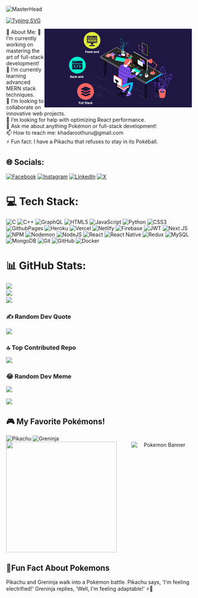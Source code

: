 
![MasterHead](https://user-images.githubusercontent.com/90236635/232446433-d5540fa2-fe28-4bb8-b929-cdb51fe61336.gif)


[![Typing SVG](https://readme-typing-svg.herokuapp.com?font=Lato&size=22&color=016EEA&size=24&center=true&lines=Hi+there+%F0%9F%91%8B%2C++I'am+khadar+oothuru;Welcome+to+my+Profile!;I'am+a+Full+stack+JavaScript+developer;I+enjoy+learning+new+things)](https://git.io/typing-svg)


<img align="right" alt="Coding" width="400" src="https://raw.githubusercontent.com/majdimokhtar/github-images/main/rightimagemajdigithub.gif?token=GHSAT0AAAAAABUZ7SAQ6CWAJ3EWM7P3WSBUY3GNLNQ">
💫 About Me:
🔭 I’m currently working on mastering the art of full-stack development!<br>🌱 I’m currently learning advanced MERN stack techniques.<br>👯 I’m looking to collaborate on innovative web projects.<br>🤔 I’m looking for help with optimizing React performance.<br>💬 Ask me about anything Pokémon or full-stack development!<br>📫 How to reach me: khadaroothuru@gmail.com<br>⚡ Fun fact: I have a Pikachu that refuses to stay in its Pokéball.



## 🌐 Socials:
[![Facebook](https://img.shields.io/badge/Facebook-%231877F2.svg?logo=Facebook&logoColor=white)](https://facebook.com/jhhhhhhhhhh) [![Instagram](https://img.shields.io/badge/Instagram-%23E4405F.svg?logo=Instagram&logoColor=white)](https://instagram.com/bj) [![LinkedIn](https://img.shields.io/badge/LinkedIn-%230077B5.svg?logo=linkedin&logoColor=white)](https://linkedin.com/in/khadar-oothuru-bb36882ab/) [![X](https://img.shields.io/badge/X-black.svg?logo=X&logoColor=white)](https://x.com/KhadarOothru) 

# 💻 Tech Stack:
![C](https://img.shields.io/badge/c-%2300599C.svg?style=for-the-badge&logo=c&logoColor=white) ![C++](https://img.shields.io/badge/c++-%2300599C.svg?style=for-the-badge&logo=c%2B%2B&logoColor=white) ![GraphQL](https://img.shields.io/badge/-GraphQL-E10098?style=for-the-badge&logo=graphql&logoColor=white) ![HTML5](https://img.shields.io/badge/html5-%23E34F26.svg?style=for-the-badge&logo=html5&logoColor=white) ![JavaScript](https://img.shields.io/badge/javascript-%23323330.svg?style=for-the-badge&logo=javascript&logoColor=%23F7DF1E) ![Python](https://img.shields.io/badge/python-3670A0?style=for-the-badge&logo=python&logoColor=ffdd54) ![CSS3](https://img.shields.io/badge/css3-%231572B6.svg?style=for-the-badge&logo=css3&logoColor=white) ![GithubPages](https://img.shields.io/badge/github%20pages-121013?style=for-the-badge&logo=github&logoColor=white) ![Heroku](https://img.shields.io/badge/heroku-%23430098.svg?style=for-the-badge&logo=heroku&logoColor=white) ![Vercel](https://img.shields.io/badge/vercel-%23000000.svg?style=for-the-badge&logo=vercel&logoColor=white) ![Netlify](https://img.shields.io/badge/netlify-%23000000.svg?style=for-the-badge&logo=netlify&logoColor=#00C7B7) ![Firebase](https://img.shields.io/badge/firebase-%23039BE5.svg?style=for-the-badge&logo=firebase) ![JWT](https://img.shields.io/badge/JWT-black?style=for-the-badge&logo=JSON%20web%20tokens) ![Next JS](https://img.shields.io/badge/Next-black?style=for-the-badge&logo=next.js&logoColor=white) ![NPM](https://img.shields.io/badge/NPM-%23CB3837.svg?style=for-the-badge&logo=npm&logoColor=white) ![Nodemon](https://img.shields.io/badge/NODEMON-%23323330.svg?style=for-the-badge&logo=nodemon&logoColor=%BBDEAD) ![NodeJS](https://img.shields.io/badge/node.js-6DA55F?style=for-the-badge&logo=node.js&logoColor=white) ![React](https://img.shields.io/badge/react-%2320232a.svg?style=for-the-badge&logo=react&logoColor=%2361DAFB) ![React Native](https://img.shields.io/badge/react_native-%2320232a.svg?style=for-the-badge&logo=react&logoColor=%2361DAFB) ![Redux](https://img.shields.io/badge/redux-%23593d88.svg?style=for-the-badge&logo=redux&logoColor=white) ![MySQL](https://img.shields.io/badge/mysql-4479A1.svg?style=for-the-badge&logo=mysql&logoColor=white) ![MongoDB](https://img.shields.io/badge/MongoDB-%234ea94b.svg?style=for-the-badge&logo=mongodb&logoColor=white) ![Git](https://img.shields.io/badge/git-%23F05033.svg?style=for-the-badge&logo=git&logoColor=white) ![GitHub](https://img.shields.io/badge/github-%23121011.svg?style=for-the-badge&logo=github&logoColor=white) ![Docker](https://img.shields.io/badge/docker-%230db7ed.svg?style=for-the-badge&logo=docker&logoColor=white)
# 📊 GitHub Stats:
![](https://github-readme-stats.vercel.app/api?username=khadar-oothuru&theme=react&hide_border=false&include_all_commits=false&count_private=true)<br/>
![](https://github-readme-streak-stats.herokuapp.com/?user=khadar-oothuru&theme=react&hide_border=false)<br/>
![](https://github-readme-stats.vercel.app/api/top-langs/?username=khadar-oothuru&theme=react&hide_border=false&include_all_commits=false&count_private=true&layout=compact)
<!--
## 🏆 GitHub Trophies
![](https://github-profile-trophy.vercel.app/?username=khadar-oothuru&theme=dracula&no-frame=false&no-bg=false&margin-w=4)
-->


### ✍️ Random Dev Quote
![](https://quotes-github-readme.vercel.app/api?type=horizontal&theme=dark)


### 🔝 Top Contributed Repo
![](https://github-contributor-stats.vercel.app/api?username=khadar-oothuru&limit=5&theme=dracula&combine_all_yearly_contributions=true)


### 😂 Random Dev Meme
<img src='https://memer-new.vercel.app/' style="height: 400px;"/>



[![](https://visitcount.itsvg.in/api?id=khadar-oothuru&icon=2&color=0)](https://visitcount.itsvg.in)

<div style="display: inline;">
    <h2>🎮 My Favorite Pokémons! </h2>
    <img src="https://images-wixmp-ed30a86b8c4ca887773594c2.wixmp.com/f/c37928b4-bd5f-4a02-8f58-6767adbeeb99/daqz77h-e300476b-7010-4a2e-bdc3-34275145aff6.jpg?token=eyJ0eXAiOiJKV1QiLCJhbGciOiJIUzI1NiJ9.eyJzdWIiOiJ1cm46YXBwOjdlMGQxODg5ODIyNjQzNzNhNWYwZDQxNWVhMGQyNmUwIiwiaXNzIjoidXJuOmFwcDo3ZTBkMTg4OTgyMjY0MzczYTVmMGQ0MTVlYTBkMjZlMCIsIm9iaiI6W1t7InBhdGgiOiJcL2ZcL2MzNzkyOGI0LWJkNWYtNGEwMi04ZjU4LTY3NjdhZGJlZWI5OVwvZGFxejc3aC1lMzAwNDc2Yi03MDEwLTRhMmUtYmRjMy0zNDI3NTE0NWFmZjYuanBnIn1dXSwiYXVkIjpbInVybjpzZXJ2aWNlOmZpbGUuZG93bmxvYWQiXX0.BjLMdyROW5MeATIxiZwHtkv6nUS4FxAcQf5kmhOZHcU" alt="Pikachu" width="30" height="30" style="display: inline;"> 
    <img src="https://pbs.twimg.com/media/D0sRdbRXgAAH6-5?format=jpg&name=medium" alt="Greninja" width="30" height="30" style="display: inline;">
</div>




<div align="center" style="display: flex; justify-content: space-between;">
    <img src="https://24.media.tumblr.com/849e1217feafc74c69c52f21d821e4b9/tumblr_mnb08kJqb11rk7jz5o1_500.gif" style="margin-right: 20px; width: 300px; height: 300px;">
    <img src="https://i.pinimg.com/originals/84/73/30/8473305740daf36cbbb6b2bba9257b83.gif" alt="Pokemon Banner" style="margin-left: 20px; width: 300px; height: 300px;">
</div>






 <h2>🔴Fun Fact About Pokemons </h2>

Pikachu and Greninja walk into a Pokémon battle. Pikachu says, 'I'm feeling electrified!' Greninja replies, 'Well, I'm feeling adaptable!' ⚡🐸
